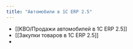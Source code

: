```yaml
---
title: "Автомобили в 1С ERP 2.5"
---
```


- [[KBO/Продажи автомобилей в 1С ERP 2.5]]
- [[Закупки товаров в 1С ERP 2.5]]
- 